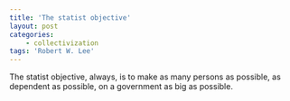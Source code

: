 ```yaml
---
title: 'The statist objective'
layout: post
categories:
    - collectivization
tags: 'Robert W. Lee'
---
```


The statist objective, always, is to make as many persons as possible, as dependent as possible, on a government as big as possible.